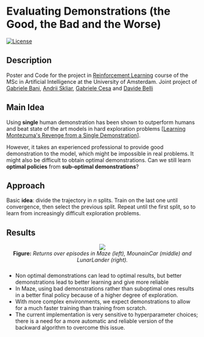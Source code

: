 # Evaluating Demonstrations (the Good, the Bad and the Worse)

[![License](http://img.shields.io/:license-mit-blue.svg)](LICENSE)

## Description

Poster and Code for the project in [Reinforcement Learning](http://studiegids.uva.nl/xmlpages/page/2018-2019/zoek-vak/vak/63460) course of the MSc in Artificial Intelligence at the University of Amsterdam. Joint project of [Gabriele Bani](https://github.com/Hiryugan), [Andrii Skliar](github.com/askliar), [Gabriele Cesa](https://github.com/Gabri95) and [Davide Belli](https://github.com/davide-belli)
	
## Main Idea

Using **single** human demonstration has been shown to outperform humans and beat state of the art models in hard exploration problems [[Learning Montezuma's Revenge from a Single Demonstration](https://arxiv.org/abs/1812.03381)].

However, it takes an experienced professional to provide good demonstration to the model, which might be impossible in real problems. It might also be difficult to obtain optimal demonstrations. Can we still learn **optimal policies** from **sub-optimal demonstrations**?

## Approach

Basic **idea**: divide the trajectory in *n* splits. Train on the last one until convergence, then select the previous split. Repeat until the first split, so to learn from increasingly difficult exploration problems.

## Results

<p align="center">
  <img src="https://cdn.pbrd.co/images/HT2ggjz.png"/><br />
  <b>Figure:</b><i> Returns over episodes in Maze (left), MounainCar (middle) and LunarLander (right). </i>
</p>

##### 

- Non optimal demonstrations can lead to optimal results, but better demonstrations lead to better learning and give more reliable 
- In Maze, using bad demonstrations rather than suboptimal ones results in a better final policy because of a higher degree of exploration.
- With more complex environments, we expect demonstrations to allow for a much faster training than training from scratch. 
- The current implementation is very sensitive to hyperparameter choices; there is a need for a more automatic and reliable version of the backward algorithm to overcome this issue.